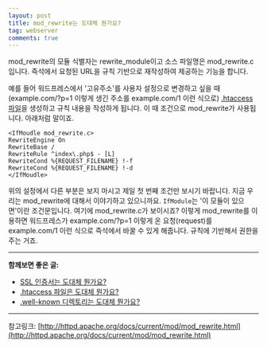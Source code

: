 ```yaml
---
layout: post
title: mod_rewrite는 도대체 뭔가요?
tag: webserver
comments: true
---
```

    
mod_rewrite의 모듈 식별자는  rewrite_module이고 소스 파일명은 mod_rewrite.c입니다. 즉석에서 요청된 URL을 규칙 기반으로 재작성하여 제공하는 기능을 합니다.    
    
예를 들어 워드프레스에서 '고유주소'를 사용자 설정으로 변경하고 싶을 때(example.com/?p=1 이렇게 생긴 주소를 example.com/1 이런 식으로) [.htaccess 파일](https://devlog.jwgo.kr/2019/04/11/what-is-htaccess)을 생성하고 규칙 내용을 작성하게 됩니다. 이 때 조건으로 mod_rewrite가 사용됩니다. 아래처럼 말이죠.   
    
```
<IfMoudle mod_rewrite.c>
RewriteEngine On
RewriteBase /
RewriteRule ^index\.php$ - [L]
RewriteCond %{REQUEST_FILENAME} !-f 
RewriteCond %{REQUEST_FILENAME} !-d
</IfMoudle>
```
    
위의 설정에서 다른 부분은 보지 마시고 제일 첫 번째 조건만 보시기 바랍니다. 지금 우리는 mod_rewrite에 대해서 이야기하고 있으니까요. ```IfModule```는 '이 모듈이 있으면'이란 조건문입니다. 여기에 mod_rewrite.c가 보이시죠? 이렇게 mod_rewrite를 이용하면 워드프레스가 example.com/?p=1 이렇게 온 요청(request)를 example.com/1 이런 식으로 즉석에서 바꿀 수 있게 해줍니다. 규칙에 기반해서 권한을 주는 거죠.    

---

**함께보면 좋은 글:**   
* [SSL 인증서는 도대체 뭔가요?](https://devlog.jwgo.kr/2019/04/12/what-is-ssl/)
* [.htaccess 파일은 도대체 뭔가요?](https://devlog.jwgo.kr/2019/04/11/what-is-htaccess/)
* [.well-known 디렉토리는 도대체 뭔가요?](https://devlog.jwgo.kr/2019/04/12/well-known-directory/)

---

참고링크:
[http://httpd.apache.org/docs/current/mod/mod_rewrite.html](http://httpd.apache.org/docs/current/mod/mod_rewrite.html)